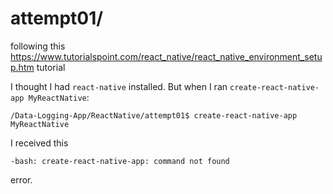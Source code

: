 # attempt01/

following this https://www.tutorialspoint.com/react_native/react_native_environment_setup.htm tutorial

I thought I had `react-native` installed. But when I ran `create-react-native-app MyReactNative`:

`/Data-Logging-App/ReactNative/attempt01$ create-react-native-app MyReactNative`

I received this

`-bash: create-react-native-app: command not found`

error.
